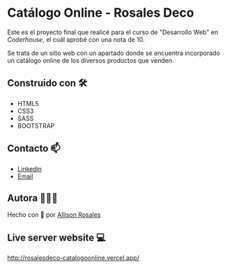 # Catálogo Online - Rosales Deco

Este es el proyecto final que realicé para el curso de "Desarrollo Web" en _Coderhouse_, el cuál aprobé con una nota de 10.

Se trata de un sitio web con un apartado donde se encuentra incorporado un catálogo online de los diversos productos que venden. 

## Construido con 🛠️

* HTML5
* CSS3
* SASS
* BOOTSTRAP

## Contacto 📫

* [Linkedin](https://www.linkedin.com/in/allisonrosales/)
* [Email](mailto:allisonrosales.dev@gmail.com)

## Autora 👩🏽‍💻

Hecho con 💖 por [Allison Rosales](https://github.com/allisonrosales)

## Live server website 💻

http://rosalesdeco-catalogoonline.vercel.app/
